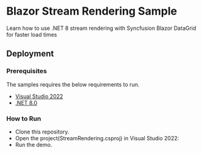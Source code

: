 # Blazor Stream Rendering Sample
Learn how to use .NET 8 stream rendering with Syncfusion Blazor DataGrid for faster load times

## Deployment

### Prerequisites

The samples requires the below requirements to run.

* [Visual Studio 2022](https://visualstudio.microsoft.com/vs/)
* [.NET 8.0](https://dotnet.microsoft.com/en-us/download/dotnet/8.0)

### How to Run

* Clone this repository.
* Open the project(StreamRendering.csproj) in Visual Studio 2022:
* Run the demo.
